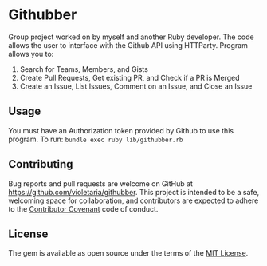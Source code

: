 # Githubber

Group project worked on by myself and another Ruby developer.  The code allows the user to interface with the Github API using HTTParty.  Program allows you to:

1. Search for Teams, Members, and Gists
2. Create Pull Requests, Get existing PR, and Check if a PR is Merged
3. Create an Issue, List Issues, Comment on an Issue, and Close an Issue

## Usage

You must have an Authorization token provided by Github to use this program.  To run: `bundle exec ruby lib/githubber.rb`


## Contributing

Bug reports and pull requests are welcome on GitHub at https://github.com/violetaria/githubber. This project is intended to be a safe, welcoming space for collaboration, and contributors are expected to adhere to the [Contributor Covenant](contributor-covenant.org) code of conduct.


## License

The gem is available as open source under the terms of the [MIT License](http://opensource.org/licenses/MIT).

